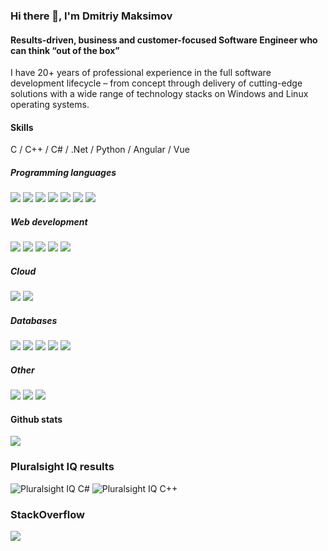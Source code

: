 ### Hi there 👋, I'm Dmitriy Maksimov
#### Results-driven, business and customer-focused Software Engineer who can think “out of the box”
I have 20+ years of professional experience in the full software development lifecycle – from concept through delivery of cutting-edge solutions with a wide range of technology stacks on Windows and Linux operating systems.

#### Skills
C / C++ / C# / .Net / Python / Angular / Vue

##### Programming languages
![](https://img.shields.io/badge/c-00599C.svg?style=for-the-badge&logo=c&logoColor=white)
![](https://img.shields.io/badge/c++-00599C.svg?style=for-the-badge&logo=c%2B%2B&ogoColor=white)
![](https://img.shields.io/badge/c%23%20-239120.svg?style=for-the-badge&logo=c-sharp&logoColor=white)
![](https://img.shields.io/badge/.net-5C2D91.svg?style=for-the-badge&logo=&logoColor=white)
![](https://img.shields.io/badge/python-14354C.svg?style=for-the-badge&logo=python&logoColor=white)
![](https://img.shields.io/badge/typescript-007ACC.svg?style=for-the-badge&logo=typescript&logoColor=white)
![](https://img.shields.io/badge/lua-2C2D72.svg?style=for-the-badge&logo=lua&logoColor=white)

##### Web development
![](https://img.shields.io/badge/node.js-43853D.svg?style=for-the-badge&logo=node.js&logoColor=white)
![](https://img.shields.io/badge/html5-E34F26.svg?style=for-the-badge&logo=html5&logoColor=white)
![](https://img.shields.io/badge/vuejs-35495e.svg?style=for-the-badge&logo=vue.js&logoColor=#4FC08D)
![](https://img.shields.io/badge/angular-DD0031.svg?style=for-the-badge&logo=angular&logoColor=white)
![](https://img.shields.io/badge/bootstrap-563D7C.svg?style=for-the-badge&logo=bootstrap&logoColor=white)

##### Cloud
![](https://img.shields.io/badge/AWS-FF9900.svg?style=for-the-badge&logo=amazon-aws&logoColor=white)
![](https://img.shields.io/badge/azure-0072C6.svg?style=for-the-badge&logo=azure-devops&logoColor=white)

##### Databases
![](https://img.shields.io/badge/mysql-00f.svg?style=for-the-badge&logo=mysql&logoColor=white)
![](https://img.shields.io/badge/postgres-316192.svg?style=for-the-badge&logo=postgresql&logoColor=white)
![](https://img.shields.io/badge/MongoDB-4ea94b.svg?style=for-the-badge&logo=mongodb&logoColor=white)
![](https://img.shields.io/badge/sqlite-07405e.svg?style=for-the-badge&logo=sqlite&logoColor=white)
![](https://img.shields.io/badge/oracle-F00000.svg?style=for-the-badge&logo=oracle&logoColor=white)

##### Other
![](https://img.shields.io/badge/Qt-41cd52.svg?&style=for-the-badge&logo=qt&logoColor=white)
![](https://img.shields.io/badge/git-F05033.svg?style=for-the-badge&logo=git&logoColor=white)
![](https://img.shields.io/badge/github-121011.svg?style=for-the-badge&logo=github&logoColor=white)


#### Github stats
![](https://github-readme-stats.vercel.app/api?username=DmitriyMaksimov&show_icons=true&hide_border=true&theme=vue)

### Pluralsight IQ results
![Pluralsight IQ C#](https://i.stack.imgur.com/9V8Up.png)
![Pluralsight IQ C++](https://i.stack.imgur.com/tMnww.png)

### StackOverflow
[![](https://stackoverflow.com/users/flair/154157.png)](https://stackoverflow.com/users/154157/dmitriy)
